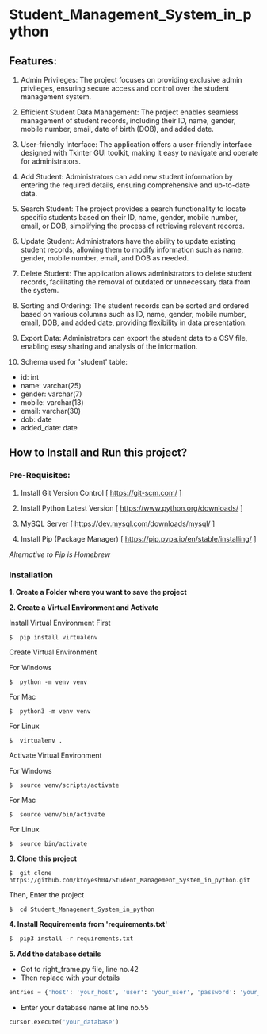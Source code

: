 # Student_Management_System_in_python

## Features:

 1. Admin Privileges: The project focuses on providing exclusive admin privileges, ensuring secure access and control over the student management system.

 2. Efficient Student Data Management: The project enables seamless management of student records, including their ID, name, gender, mobile number, email, date of birth (DOB), and added date.

 3. User-friendly Interface: The application offers a user-friendly interface designed with Tkinter GUI toolkit, making it easy to navigate and operate for administrators.

 4. Add Student: Administrators can add new student information by entering the required details, ensuring comprehensive and up-to-date data.

 5. Search Student: The project provides a search functionality to locate specific students based on their ID, name, gender, mobile number, email, or DOB, simplifying the process of retrieving relevant records.

 6. Update Student: Administrators have the ability to update existing student records, allowing them to modify information such as name, gender, mobile number, email, and DOB as needed.

 7. Delete Student: The application allows administrators to delete student records, facilitating the removal of outdated or unnecessary data from the system.

 8. Sorting and Ordering: The student records can be sorted and ordered based on various columns such as ID, name, gender, mobile number, email, DOB, and added date, providing flexibility in data presentation.

 9. Export Data: Administrators can export the student data to a CSV file, enabling easy sharing and analysis of the information.
 10. Schema used for 'student' table:

 - id: int
 - name: varchar(25)  
 - gender: varchar(7)  
 - mobile: varchar(13)  
 - email: varchar(30) 
 - dob: date 
 - added_date: date 


## How to Install and Run this project?
### Pre-Requisites:
1. Install Git Version Control
[ https://git-scm.com/ ]

2. Install Python Latest Version
[ https://www.python.org/downloads/ ]

3. MySQL Server
[ https://dev.mysql.com/downloads/mysql/ ]

4. Install Pip (Package Manager)
[ https://pip.pypa.io/en/stable/installing/ ]

*Alternative to Pip is Homebrew*

### Installation
**1. Create a Folder where you want to save the project**

**2. Create a Virtual Environment and Activate**

Install Virtual Environment First
```
$  pip install virtualenv
```

Create Virtual Environment

For Windows
```
$  python -m venv venv
```
For Mac
```
$  python3 -m venv venv
```
For Linux
```
$  virtualenv .
```

Activate Virtual Environment

For Windows
```
$  source venv/scripts/activate
```

For Mac
```
$  source venv/bin/activate
```

For Linux
```
$  source bin/activate
```

**3. Clone this project**
```
$  git clone https://github.com/ktoyesh04/Student_Management_System_in_python.git
```

Then, Enter the project
```
$  cd Student_Management_System_in_python
```

**4. Install Requirements from 'requirements.txt'**
```python
$  pip3 install -r requirements.txt
```

**5. Add the database details**

- Got to right_frame.py file, line no.42  
- Then replace with your details
```python
entries = {'host': 'your_host', 'user': 'your_user', 'password': 'your_password'}
```
- Enter your database name at line no.55
```python
cursor.execute('your_database')
```
